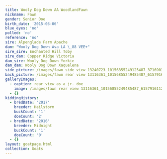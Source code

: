 ```yaml
---
title: Wooly Dog Down AA WoodlandFawn
nickname: Fawn
gender: Senior Doe
birth_date: '2015-03-06'
blue_eyes: 'no'
polled: 'no'
reference: 'no'
sire: Alpenglade Farm Apache
dam: "Wooly Dog Down Ava LA \_88 VEE+"
sire_sire: Enchanted Hill Toby
sire_dam: Copper Ridge Victoria
dam_sire: Wooly Dog Down Yorkie
dam_dam: Wooly Dog Down Xaquelena
side_picture: /images/fawn side view 13240723_10156855249125487_371690373535664023_n.jpg
back_picture: /images/fawn rear view 13116361_10156855249485487_615791611237006557_o.jpg
galleryImages:
  - caption: rear view as a jr. doe
    image: /images/fawn rear view 13116361_10156855249485487_615791611237006557_o.jpg
  - {}
kiddingHistory:
  - bredDate: '2017'
    breeder: Hailstorm
    buckCount: '1'
    doeCount: '2'
  - bredDate: '2016'
    breeder: Midnight
    buckCount: '1'
    doeCount: '0'
  - {}
layout: goatpage.html
collection: Goats
---
```


